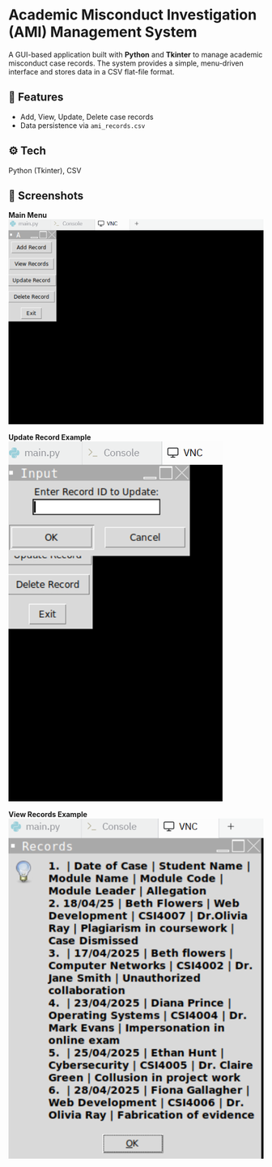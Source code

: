 # Academic Misconduct Investigation (AMI) Management System

A GUI-based application built with **Python** and **Tkinter** to manage academic misconduct case records. The system provides a simple, menu-driven interface and stores data in a CSV flat-file format.

## 📌 Features
- Add, View, Update, Delete case records
- Data persistence via `ami_records.csv`

## ⚙️ Tech
Python (Tkinter), CSV

## 📸 Screenshots

**Main Menu**  
![Main Menu](main_menu.png)

**Update Record Example**  
![Update Record](update_record.png)

**View Records Example**  
![View Records](view_records.png)
